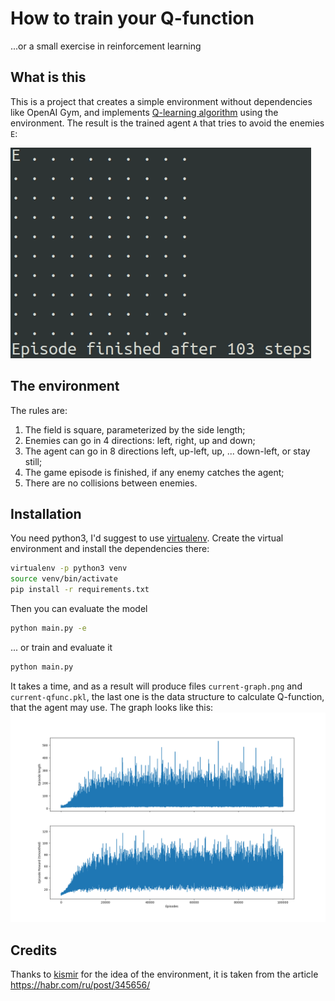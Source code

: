 # How to train your Q-function

...or a small exercise in reinforcement learning

## What is this

This is a project that creates a simple environment without dependencies like OpenAI Gym, 
and implements [Q-learning algorithm](https://en.wikipedia.org/wiki/Q-learning) using the environment. 
The result is the trained agent `A` that tries to avoid the enemies `E`:

![chase](img/chase.gif)

## The environment

The rules are:
1. The field is square, parameterized by the side length;
2. Enemies can go in 4 directions: left, right, up and down;
3. The agent can go in 8 directions left, up-left, up, ... down-left, or stay still;
4. The game episode is finished, if any enemy catches the agent; 
5. There are no collisions between enemies.

 
## Installation

You need python3, I'd suggest to use [virtualenv](https://www.pythonforbeginners.com/basics/how-to-use-python-virtualenv).
Create the virtual environment and install the dependencies there:
```bash
virtualenv -p python3 venv
source venv/bin/activate
pip install -r requirements.txt 
```

Then you can evaluate the model
```bash
python main.py -e
```

... or train and evaluate it
```bash
python main.py
```
It takes a time, and as a result will produce files `current-graph.png` and `current-qfunc.pkl`, the
last one is the data structure to calculate Q-function, that the agent may use. The graph looks like this:
![training graph](current-graph.png) 

## Credits

Thanks to [kismir](https://habr.com/ru/users/kismir/) for the idea of the environment, 
it is taken from the article https://habr.com/ru/post/345656/ 